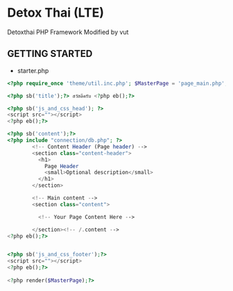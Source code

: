 Detox Thai (LTE)
===================================
Detoxthai PHP Framework Modified by vut

GETTING STARTED
---------------
* starter.php

```php
<?php require_once 'theme/util.inc.php'; $MasterPage = 'page_main.php';?>

<?php sb('title');?> สวัสดีครับ <?php eb();?>

<?php sb('js_and_css_head'); ?>
<script src=""></script>
<?php eb();?>

<?php sb('content');?>
<?php include "connection/db.php"; ?>
        <!-- Content Header (Page header) -->
        <section class="content-header">
          <h1>
            Page Header
            <small>Optional description</small>
          </h1>
        </section>

        <!-- Main content -->
        <section class="content">

          <!-- Your Page Content Here -->

        </section><!-- /.content -->
<?php eb();?>


<?php sb('js_and_css_footer');?>
<script src=""></script>
<?php eb();?>
 
<?php render($MasterPage);?>
```